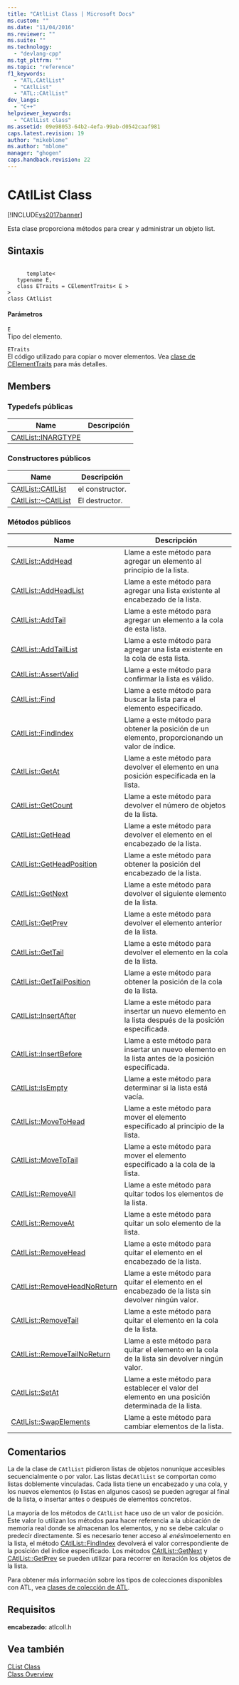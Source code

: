 ```yaml
---
title: "CAtlList Class | Microsoft Docs"
ms.custom: ""
ms.date: "11/04/2016"
ms.reviewer: ""
ms.suite: ""
ms.technology: 
  - "devlang-cpp"
ms.tgt_pltfrm: ""
ms.topic: "reference"
f1_keywords: 
  - "ATL.CAtlList"
  - "CAtlList"
  - "ATL::CAtlList"
dev_langs: 
  - "C++"
helpviewer_keywords: 
  - "CAtlList class"
ms.assetid: 09e98053-64b2-4efa-99ab-d0542caaf981
caps.latest.revision: 19
author: "mikeblome"
ms.author: "mblome"
manager: "ghogen"
caps.handback.revision: 22
---
```

# CAtlList Class
[!INCLUDE[vs2017banner](../../assembler/inline/includes/vs2017banner.md)]

Esta clase proporciona métodos para crear y administrar un objeto list.  
  
## Sintaxis  
  
```  
  
      template<  
   typename E,  
   class ETraits = CElementTraits< E >  
>  
class CAtlList  
```  
  
#### Parámetros  
 `E`  
 Tipo del elemento.  
  
 `ETraits`  
 El código utilizado para copiar o mover elementos.  Vea [clase de CElementTraits](../../atl/reference/celementtraits-class.md) para más detalles.  
  
## Members  
  
### Typedefs públicas  
  
|Name|Descripción|  
|----------|-----------------|  
|[CAtlList::INARGTYPE](../Topic/CAtlList::INARGTYPE.md)||  
  
### Constructores públicos  
  
|Name|Descripción|  
|----------|-----------------|  
|[CAtlList::CAtlList](../Topic/CAtlList::CAtlList.md)|el constructor.|  
|[CAtlList::~CAtlList](../Topic/CAtlList::~CAtlList.md)|El destructor.|  
  
### Métodos públicos  
  
|Name|Descripción|  
|----------|-----------------|  
|[CAtlList::AddHead](../Topic/CAtlList::AddHead.md)|Llame a este método para agregar un elemento al principio de la lista.|  
|[CAtlList::AddHeadList](../Topic/CAtlList::AddHeadList.md)|Llame a este método para agregar una lista existente al encabezado de la lista.|  
|[CAtlList::AddTail](../Topic/CAtlList::AddTail.md)|Llame a este método para agregar un elemento a la cola de esta lista.|  
|[CAtlList::AddTailList](../Topic/CAtlList::AddTailList.md)|Llame a este método para agregar una lista existente en la cola de esta lista.|  
|[CAtlList::AssertValid](../Topic/CAtlList::AssertValid.md)|Llame a este método para confirmar la lista es válido.|  
|[CAtlList::Find](../Topic/CAtlList::Find.md)|Llame a este método para buscar la lista para el elemento especificado.|  
|[CAtlList::FindIndex](../Topic/CAtlList::FindIndex.md)|Llame a este método para obtener la posición de un elemento, proporcionando un valor de índice.|  
|[CAtlList::GetAt](../Topic/CAtlList::GetAt.md)|Llame a este método para devolver el elemento en una posición especificada en la lista.|  
|[CAtlList::GetCount](../Topic/CAtlList::GetCount.md)|Llame a este método para devolver el número de objetos de la lista.|  
|[CAtlList::GetHead](../Topic/CAtlList::GetHead.md)|Llame a este método para devolver el elemento en el encabezado de la lista.|  
|[CAtlList::GetHeadPosition](../Topic/CAtlList::GetHeadPosition.md)|Llame a este método para obtener la posición del encabezado de la lista.|  
|[CAtlList::GetNext](../Topic/CAtlList::GetNext.md)|Llame a este método para devolver el siguiente elemento de la lista.|  
|[CAtlList::GetPrev](../Topic/CAtlList::GetPrev.md)|Llame a este método para devolver el elemento anterior de la lista.|  
|[CAtlList::GetTail](../Topic/CAtlList::GetTail.md)|Llame a este método para devolver el elemento en la cola de la lista.|  
|[CAtlList::GetTailPosition](../Topic/CAtlList::GetTailPosition.md)|Llame a este método para obtener la posición de la cola de la lista.|  
|[CAtlList::InsertAfter](../Topic/CAtlList::InsertAfter.md)|Llame a este método para insertar un nuevo elemento en la lista después de la posición especificada.|  
|[CAtlList::InsertBefore](../Topic/CAtlList::InsertBefore.md)|Llame a este método para insertar un nuevo elemento en la lista antes de la posición especificada.|  
|[CAtlList::IsEmpty](../Topic/CAtlList::IsEmpty.md)|Llame a este método para determinar si la lista está vacía.|  
|[CAtlList::MoveToHead](../Topic/CAtlList::MoveToHead.md)|Llame a este método para mover el elemento especificado al principio de la lista.|  
|[CAtlList::MoveToTail](../Topic/CAtlList::MoveToTail.md)|Llame a este método para mover el elemento especificado a la cola de la lista.|  
|[CAtlList::RemoveAll](../Topic/CAtlList::RemoveAll.md)|Llame a este método para quitar todos los elementos de la lista.|  
|[CAtlList::RemoveAt](../Topic/CAtlList::RemoveAt.md)|Llame a este método para quitar un solo elemento de la lista.|  
|[CAtlList::RemoveHead](../Topic/CAtlList::RemoveHead.md)|Llame a este método para quitar el elemento en el encabezado de la lista.|  
|[CAtlList::RemoveHeadNoReturn](../Topic/CAtlList::RemoveHeadNoReturn.md)|Llame a este método para quitar el elemento en el encabezado de la lista sin devolver ningún valor.|  
|[CAtlList::RemoveTail](../Topic/CAtlList::RemoveTail.md)|Llame a este método para quitar el elemento en la cola de la lista.|  
|[CAtlList::RemoveTailNoReturn](../Topic/CAtlList::RemoveTailNoReturn.md)|Llame a este método para quitar el elemento en la cola de la lista sin devolver ningún valor.|  
|[CAtlList::SetAt](../Topic/CAtlList::SetAt.md)|Llame a este método para establecer el valor del elemento en una posición determinada de la lista.|  
|[CAtlList::SwapElements](../Topic/CAtlList::SwapElements.md)|Llame a este método para cambiar elementos de la lista.|  
  
## Comentarios  
 La de la clase de `CAtlList` pidieron listas de objetos nonunique accesibles secuencialmente o por valor.  Las listas de`CAtlList` se comportan como listas doblemente vinculadas.  Cada lista tiene un encabezado y una cola, y los nuevos elementos \(o listas en algunos casos\) se pueden agregar al final de la lista, o insertar antes o después de elementos concretos.  
  
 La mayoría de los métodos de `CAtlList` hace uso de un valor de posición.  Este valor lo utilizan los métodos para hacer referencia a la ubicación de memoria real donde se almacenan los elementos, y no se debe calcular o predecir directamente.  Si es necesario tener acceso al *enésimo*elemento en la lista, el método [CAtlList::FindIndex](../Topic/CAtlList::FindIndex.md) devolverá el valor correspondiente de la posición del índice especificado.  Los métodos [CAtlList::GetNext](../Topic/CAtlList::GetNext.md) y [CAtlList::GetPrev](../Topic/CAtlList::GetPrev.md) se pueden utilizar para recorrer en iteración los objetos de la lista.  
  
 Para obtener más información sobre los tipos de colecciones disponibles con ATL, vea [clases de colección de ATL](../../atl/atl-collection-classes.md).  
  
## Requisitos  
 **encabezado:** atlcoll.h  
  
## Vea también  
 [CList Class](../../mfc/reference/clist-class.md)   
 [Class Overview](../../atl/atl-class-overview.md)